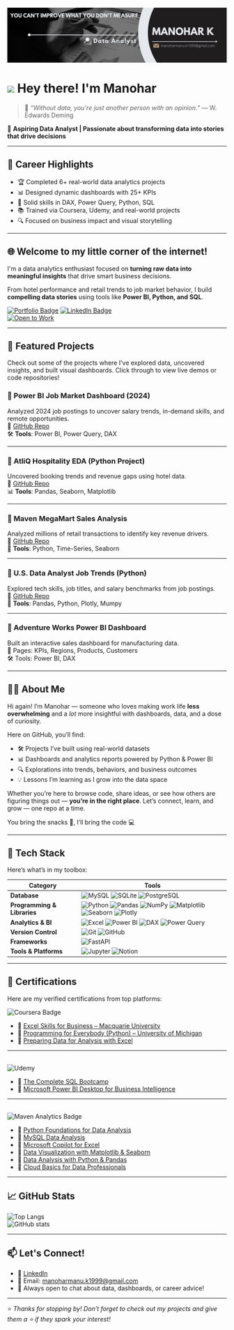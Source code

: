 ![Banner](https://github.com/ManoharManu1999/ManoharManu1999/blob/main/Banner.png)

# <img src="https://user-images.githubusercontent.com/18350557/176309783-0785949b-9127-417c-8b55-ab5a4333674e.gif" height="32"> Hey there! I'm Manohar

> 🧠 *“Without data, you're just another person with an opinion.”* — W. Edwards Deming

🎯 **Aspiring Data Analyst | Passionate about transforming data into stories that drive decisions**

---

## 📝 Career Highlights

- 🏆 Completed 6+ real-world data analytics projects
- 📊 Designed dynamic dashboards with 25+ KPIs
- 🧠 Solid skills in DAX, Power Query, Python, SQL
- 📚 Trained via Coursera, Udemy, and real-world projects
- 🔍 Focused on business impact and visual storytelling
  
---

## 🌐 Welcome to my little corner of the internet!

I'm a data analytics enthusiast focused on **turning raw data into meaningful insights** that drive smart business decisions.

From hotel performance and retail trends to job market behavior, I build **compelling data stories** using tools like **Power BI, Python, and SQL**.

[![Portfolio Badge](https://img.shields.io/badge/Portfolio-View_Projects-orange?style=flat&logo=github)](https://github.com/ManoharManu1999)
[![LinkedIn Badge](https://img.shields.io/badge/LinkedIn-Connect-blue?style=flat&logo=linkedin)](https://www.linkedin.com/in/manohark1999)  
[![Open to Work](https://img.shields.io/badge/Open%20to-Work-green)](mailto:manoharmanu.k1999@gmail.com)

---
## 🚀 Featured Projects

Check out some of the projects where I’ve explored data, uncovered insights, and built visual dashboards. Click through to view live demos or code repositories!

### 📌 Power BI Job Market Dashboard (2024)
Analyzed 2024 job postings to uncover salary trends, in-demand skills, and remote opportunities.  
🔗 [GitHub Repo](https://github.com/ManoharManu1999/Data-Jobs-Market-Power-BI-Dashboard-)<br>
🛠 **Tools**: Power BI, Power Query, DAX

---

### 🏨 AtliQ Hospitality EDA (Python Project)
Uncovered booking trends and revenue gaps using hotel data.  
🔗 [GitHub Repo](https://github.com/ManoharManu1999/EDA-Project-on-AtliQ-Hospitality)  
📊 **Tools**: Pandas, Seaborn, Matplotlib  

---

### 🛒 Maven MegaMart Sales Analysis
Analyzed millions of retail transactions to identify key revenue drivers.  
🔗 [GitHub Repo](https://github.com/ManoharManu1999/Maven_Mega_Mart)  
🧪 **Tools**: Python, Time-Series, Seaborn  

---

### 💼 U.S. Data Analyst Job Trends (Python)
Explored tech skills, job titles, and salary benchmarks from job postings.  
🔗 [GitHub Repo](https://github.com/ManoharManu1999/Python_Data_Project)  
🔧 **Tools**: Pandas, Python, Plotly, Mumpy  

---

### 🚴 Adventure Works Power BI Dashboard
Built an interactive sales dashboard for manufacturing data.  
📌 Pages: KPIs, Regions, Products, Customers  
🛠 Tools: Power BI, DAX  

---

## 👨‍💻 About Me

Hi again! I’m Manohar — someone who loves making work life **less overwhelming** and a *lot* more insightful with dashboards, data, and a dose of curiosity.

Here on GitHub, you’ll find:
- 🛠️ Projects I’ve built using real-world datasets  
- 📊 Dashboards and analytics reports powered by Python & Power BI  
- 🔍 Explorations into trends, behaviors, and business outcomes  
- 💡 Lessons I’m learning as I grow into the data space

Whether you’re here to browse code, share ideas, or see how others are figuring things out — **you’re in the right place**. Let’s connect, learn, and grow — one repo at a time.

You bring the snacks 🍪, I’ll bring the code 💻

---
## 🧰 Tech Stack

Here’s what’s in my toolbox:


| **Category**             | **Tools** |
|--------------------------|-----------|
| **Database**             | ![MySQL](https://img.shields.io/badge/MySQL-005C84?style=for-the-badge&logo=mysql&logoColor=white) ![SQLite](https://img.shields.io/badge/SQLite-07405e?style=for-the-badge&logo=sqlite&logoColor=white) ![PostgreSQL](https://img.shields.io/badge/PostgreSQL-316192?style=for-the-badge&logo=postgresql&logoColor=white) |
| **Programming & Libraries** | ![Python](https://img.shields.io/badge/Python-3670A0?style=for-the-badge&logo=python&logoColor=ffdd54) ![Pandas](https://img.shields.io/badge/Pandas-150458?style=for-the-badge&logo=pandas&logoColor=white) ![NumPy](https://img.shields.io/badge/NumPy-013243?style=for-the-badge&logo=numpy&logoColor=white) ![Matplotlib](https://img.shields.io/badge/Matplotlib-ffffff?style=for-the-badge&logo=matplotlib&logoColor=black) ![Seaborn](https://img.shields.io/badge/Seaborn-005C84?style=for-the-badge) ![Plotly](https://img.shields.io/badge/Plotly-3F4F75?style=for-the-badge&logo=plotly&logoColor=white) |
| **Analytics & BI**       | ![Excel](https://img.shields.io/badge/Microsoft_Excel-217346?style=for-the-badge&logo=microsoft-excel&logoColor=white) ![Power BI](https://img.shields.io/badge/PowerBI-F2C811?style=for-the-badge&logo=power-bi&logoColor=black) ![DAX](https://img.shields.io/badge/DAX-003B57?style=for-the-badge) ![Power Query](https://img.shields.io/badge/Power%20Query-217346?style=for-the-badge&logo=microsoft&logoColor=white)|
| **Version Control**      | ![Git](https://img.shields.io/badge/Git-E44C30?style=for-the-badge&logo=git&logoColor=white) ![GitHub](https://img.shields.io/badge/GitHub-100000?style=for-the-badge&logo=github&logoColor=white) |
| **Frameworks**           | ![FastAPI](https://img.shields.io/badge/FastAPI-109989?style=for-the-badge&logo=fastapi&logoColor=white) |
| **Tools & Platforms**    | ![Jupyter](https://img.shields.io/badge/Jupyter-F37626?style=for-the-badge&logo=jupyter&logoColor=white) ![Notion](https://img.shields.io/badge/Notion-000000?style=for-the-badge&logo=notion&logoColor=white) |



---

## 📜 Certifications

Here are my verified certifications from top platforms:

![Coursera Badge](https://img.shields.io/badge/Coursera-0056D2?style=for-the-badge&logo=Coursera&logoColor=white)

- 🧾 [Excel Skills for Business – Macquarie University](https://www.coursera.org/account/accomplishments/specialization/MN9TMJPZ5KTY)
- 🧾 [Programming for Everybody (Python) – University of Michigan](https://www.coursera.org/account/accomplishments/verify/906GCZ6N5LYO)
- 🧾 [Preparing Data for Analysis with Excel](https://www.coursera.org/account/accomplishments/verify/HP9K3T12YYNU)

---

<br>![Udemy](https://img.shields.io/badge/Udemy-EC5252?style=for-the-badge&logo=Udemy&logoColor=white)

- 🧾 [The Complete SQL Bootcamp](https://www.udemy.com/certificate/UC-ef18ba75-6174-4f77-8dff-2e69cef850df/)
- 🧾 [Microsoft Power BI Desktop for Business Intelligence](http://ude.my/UC-a2faa9ac-706d-4220-8818-66d61cc07807)

---

<br> ![Maven Analytics Badge](https://img.shields.io/badge/Maven%20Analytics-0A66C2?style=for-the-badge&logo=knowledgebase&logoColor=white)


- 🧾 [Python Foundations for Data Analysis](https://certificates.mavenanalytics.io/ea561dcf-b698-41e4-90cb-453e69381171)
- 🧾 [MySQL Data Analysis](https://certificates.mavenanalytics.io/a138beb0-1f60-4ca9-9ef6-4dbd8b5bec16)
- 🧾 [Microsoft Copilot for Excel](https://certificates.mavenanalytics.io/f4796d41-f2b3-4397-a6b2-f074e4323e32)
- 🧾 [Data Visualization with Matplotlib & Seaborn](https://certificates.mavenanalytics.io/9c29f760-a019-4e78-8104-a99b07042da3)
- 🧾 [Data Analysis with Python & Pandas](https://certificates.mavenanalytics.io/18a445cd-15b7-488b-9ee1-34ee6a52e6d7)
- 🧾 [Cloud Basics for Data Professionals](https://certificates.mavenanalytics.io/5d31cdca-c46b-4e44-b70d-f9315ba736f2)

---

## 📈 GitHub Stats

![Top Langs](https://github-readme-stats.vercel.app/api/top-langs/?username=ManoharManu1999&layout=compact&theme=default)  
![GitHub stats](https://github-readme-stats.vercel.app/api?username=ManoharManu1999&show_icons=true&theme=default)

---

## 📫 Let's Connect!

- 💼 [LinkedIn](https://www.linkedin.com/in/manohark1999)
- 📧 Email: manoharmanu.k1999@gmail.com  
- 💬 Always open to chat about data, dashboards, or career advice!

---
⭐ *Thanks for stopping by! Don’t forget to check out my projects and give them a ⭐ if they spark your interest!*


